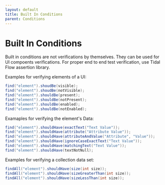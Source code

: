 ```yaml
---
layout: default
title: Built In Conditions
parent: Conditions
---
```


# Built In Conditions

Built in conditions are not verifications by themselves. They can be used for UI compoents verifications. 
For proper end to end test verification, use Tidal Flow assertion library. 

Examples for verifying elements of a UI:

```java
find("element").shoudBe(visible);
find("element").shoudBe(notVisible);
find("element").shouldBe(present);
find("element").shouldBe(notPresent);
find("element").shouldBe(enabled);
find("element").shouldBe(notEnabled);
```

Examaples for verifying the element's Data:

```java
find("element").shouldHave(exactText("Text Value"));
find("element").shouldHave(attribute("Attribute Value"));
find("element").shouldHave(attributeAndValue("Attribute", "Value"));
find("element").shouldHave(ignoreCaseExactText("Text Value"));
find("element").shouldHave(matchingText("Text Value"));
find("element").shouldHave(textNotNull);
```

Examples for verifying a collection data set:

```java
findAll("element").shouldHave(size(int size));
findAll("element").shouldHave(sizeGreaterThan(int size));
findAll("element").shouldHave(sizeLessThan(int size));
```